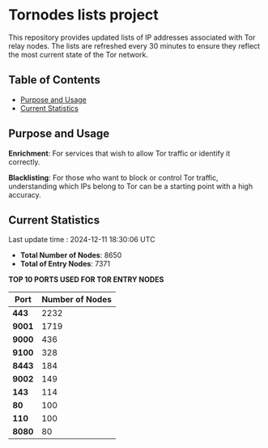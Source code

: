 # Tornodes lists project

This repository provides updated lists of IP addresses associated with Tor relay nodes. The lists are refreshed every 30 minutes to ensure they reflect the most current state of the Tor network.

## Table of Contents

- [Purpose and Usage](#purpose-and-usage)
- [Current Statistics](#current-statistics)


## Purpose and Usage

**Enrichment**: For services that wish to allow Tor traffic or identify it correctly.

**Blacklisting**: For those who want to block or control Tor traffic, understanding which IPs belong to Tor can be a starting point with a high accuracy.

## Current Statistics

Last update time : 2024-12-11 18:30:06 UTC

- **Total Number of Nodes**: 8650
- **Total of Entry Nodes**: 7371

**TOP 10 PORTS USED FOR TOR ENTRY NODES**

| **Port** | **Number of Nodes** |
|------|-----------------|
| **443**   | 2232  |
| **9001**   | 1719  |
| **9000**   | 436  |
| **9100**   | 328  |
| **8443**   | 184  |
| **9002**   | 149  |
| **143**   | 114  |
| **80**   | 100  |
| **110**   | 100  |
| **8080**   | 80  |

